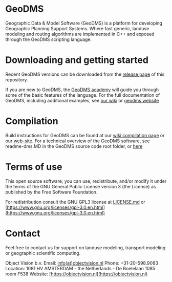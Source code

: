 # GeoDMS
Geographic Data & Model Software (GeoDMS) is a platform for developing Geographic Planning Support Systems.
Where fast generic, landuse modeling and routing algorithms are implemented in C++ and exposed through the GeoDMS scripting language.

# Downloading and getting started
Recent GeoDMS versions can be downloaded from the [release page](https://github.com/ObjectVision/GeoDMS/releases) of this repository. 

If you are new to GeoDMS, the [GeoDMS academy](https://github.com/ObjectVision/GeoDMS_Academy) will guide you through some of the basic features of the language. 
For the full documentation of GeoDMS, including additional examples, see [our wiki](https://github.com/ObjectVision/GeoDMS/wiki) or [geodms website](https://geodms.nl)

# Compilation
Build instructions for GeoDMS can be found at our [wiki compilation page](https://github.com/ObjectVision/GeoDMS/wiki/Compiling-the-GeoDMS) or our [web-site](https://geodms.nl/docs/compiling-the-geodms.html).
For a technical overview of the GeoDMS software, see readme-dms.MD in the GeoDMS source code root folder, or [here](https://github.com/ObjectVision/GeoDMS/blob/main/readme-dms.MD)

# Terms of use
This open source software; you can use, redistribute, and/or
modify it under the terms of the GNU General Public License version 3 
(the License) as published by the Free Software Foundation.

For redistribution consult the GNU GPL3 license at [LICENSE.md](LICENSE.md)
or [https://www.gnu.org/licenses/gpl-3.0.en.html](https://www.gnu.org/licenses/gpl-3.0.en.html)

# Contact
Feel free to contact us for support on landuse modeling, transport modeling or geographic scientific computing.

Object Vision b.v.
Email:    [info(at)objectvision.nl](mailto:info@objectvision.nl)
Phone:    +31-20-598.9083
Location: 1081 HV  AMSTERDAM - the Netherlands - De Boelelaan 1085 room F538
Website:  [https://objectvision.nl](https://objectvision.nl)
